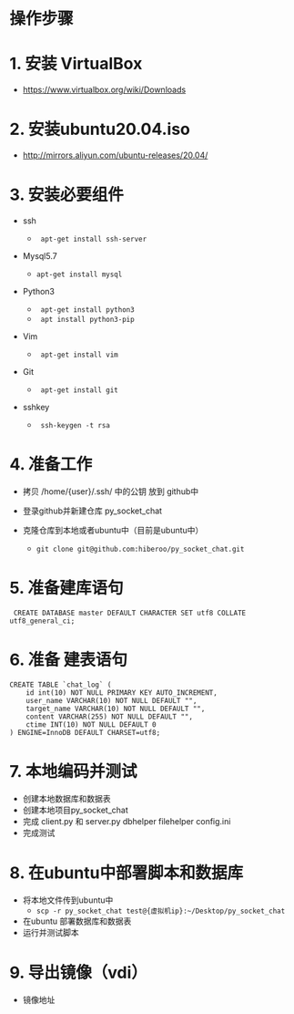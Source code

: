 # 操作步骤

# 1. 安装 VirtualBox
* https://www.virtualbox.org/wiki/Downloads

# 2. 安装ubuntu20.04.iso
 * http://mirrors.aliyun.com/ubuntu-releases/20.04/
# 3. 安装必要组件

* ssh

 	* ` apt-get install ssh-server`

* Mysql5.7
	* ` apt-get install mysql `

* Python3 
 	* ` apt-get install python3` 
 	* ` apt install python3-pip` 

* Vim  
 	* ` apt-get install vim` 
* Git 
 	* ` apt-get install git`
* sshkey 
 	* ` ssh-keygen -t rsa` 

# 4. 准备工作

* 拷贝 /home/{user}/.ssh/   中的公钥 放到 github中 
* 登录github并新建仓库 py_socket_chat

* 克隆仓库到本地或者ubuntu中（目前是ubuntu中） 
 	* ` git clone git@github.com:hiberoo/py_socket_chat.git ` 

	
# 5. 准备建库语句
` CREATE DATABASE master DEFAULT CHARACTER SET utf8 COLLATE utf8_general_ci;`

# 6. 准备 建表语句
```
CREATE TABLE `chat_log` (
	id int(10) NOT NULL PRIMARY KEY AUTO_INCREMENT,
	user_name VARCHAR(10) NOT NULL DEFAULT "",
	target_name VARCHAR(10) NOT NULL DEFAULT "",
	content VARCHAR(255) NOT NULL DEFAULT "",
	ctime INT(10) NOT NULL DEFAULT 0
) ENGINE=InnoDB DEFAULT CHARSET=utf8;

```
# 7. 本地编码并测试
* 创建本地数据库和数据表
* 创建本地项目py_socket_chat
* 完成 client.py 和 server.py dbhelper  filehelper config.ini 
* 完成测试

# 8. 在ubuntu中部署脚本和数据库

* 将本地文件传到ubuntu中
 	* ` scp -r py_socket_chat test@{虚拟机ip}:~/Desktop/py_socket_chat `
* 在ubuntu 部署数据库和数据表
* 运行并测试脚本

# 9. 导出镜像（vdi）
* 镜像地址 



	


